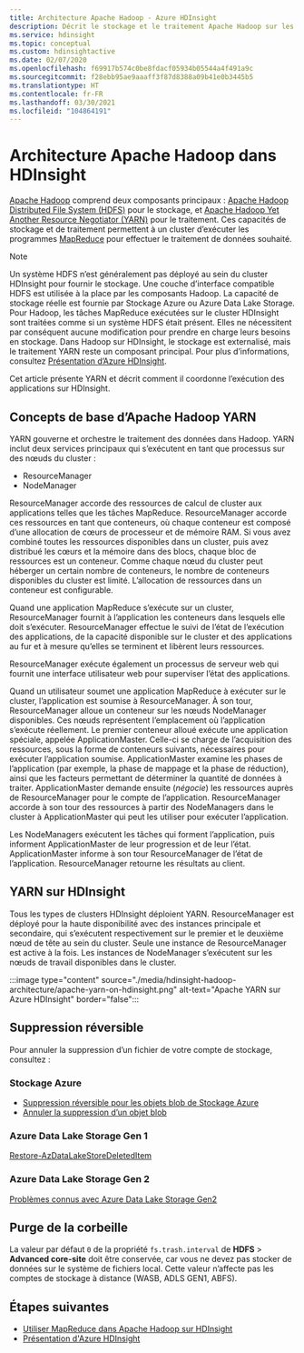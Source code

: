 ```yaml
---
title: Architecture Apache Hadoop - Azure HDInsight
description: Décrit le stockage et le traitement Apache Hadoop sur les clusters Azure HDInsight.
ms.service: hdinsight
ms.topic: conceptual
ms.custom: hdinsightactive
ms.date: 02/07/2020
ms.openlocfilehash: f69917b574c0be8fdacf05934b05544a4f491a9c
ms.sourcegitcommit: f28ebb95ae9aaaff3f87d8388a09b41e0b3445b5
ms.translationtype: HT
ms.contentlocale: fr-FR
ms.lasthandoff: 03/30/2021
ms.locfileid: "104864191"
---
```

# <a name="apache-hadoop-architecture-in-hdinsight"></a>Architecture Apache Hadoop dans HDInsight

[Apache Hadoop](https://hadoop.apache.org/) comprend deux composants principaux : [Apache Hadoop Distributed File System (HDFS)](https://hadoop.apache.org/docs/current/hadoop-project-dist/hadoop-hdfs/HdfsUserGuide.html) pour le stockage, et [Apache Hadoop Yet Another Resource Negotiator (YARN)](https://hadoop.apache.org/docs/current/hadoop-yarn/hadoop-yarn-site/YARN.html) pour le traitement. Ces capacités de stockage et de traitement permettent à un cluster d’exécuter les programmes [MapReduce](https://hadoop.apache.org/docs/current/hadoop-mapreduce-client/hadoop-mapreduce-client-core/MapReduceTutorial.html) pour effectuer le traitement de données souhaité.

> [!NOTE]  
> Un système HDFS n’est généralement pas déployé au sein du cluster HDInsight pour fournir le stockage. Une couche d’interface compatible HDFS est utilisée à la place par les composants Hadoop. La capacité de stockage réelle est fournie par Stockage Azure ou Azure Data Lake Storage. Pour Hadoop, les tâches MapReduce exécutées sur le cluster HDInsight sont traitées comme si un système HDFS était présent. Elles ne nécessitent par conséquent aucune modification pour prendre en charge leurs besoins en stockage. Dans Hadoop sur HDInsight, le stockage est externalisé, mais le traitement YARN reste un composant principal. Pour plus d’informations, consultez [Présentation d’Azure HDInsight](hadoop/apache-hadoop-introduction.md).

Cet article présente YARN et décrit comment il coordonne l’exécution des applications sur HDInsight.

## <a name="apache-hadoop-yarn-basics"></a>Concepts de base d’Apache Hadoop YARN

YARN gouverne et orchestre le traitement des données dans Hadoop. YARN inclut deux services principaux qui s’exécutent en tant que processus sur des nœuds du cluster :

* ResourceManager
* NodeManager

ResourceManager accorde des ressources de calcul de cluster aux applications telles que les tâches MapReduce. ResourceManager accorde ces ressources en tant que conteneurs, où chaque conteneur est composé d’une allocation de cœurs de processeur et de mémoire RAM. Si vous avez combiné toutes les ressources disponibles dans un cluster, puis avez distribué les cœurs et la mémoire dans des blocs, chaque bloc de ressources est un conteneur. Comme chaque nœud du cluster peut héberger un certain nombre de conteneurs, le nombre de conteneurs disponibles du cluster est limité. L’allocation de ressources dans un conteneur est configurable.

Quand une application MapReduce s’exécute sur un cluster, ResourceManager fournit à l’application les conteneurs dans lesquels elle doit s’exécuter. ResourceManager effectue le suivi de l’état de l’exécution des applications, de la capacité disponible sur le cluster et des applications au fur et à mesure qu’elles se terminent et libèrent leurs ressources.

ResourceManager exécute également un processus de serveur web qui fournit une interface utilisateur web pour superviser l’état des applications.

Quand un utilisateur soumet une application MapReduce à exécuter sur le cluster, l’application est soumise à ResourceManager. À son tour, ResourceManager alloue un conteneur sur les nœuds NodeManager disponibles. Ces nœuds représentent l’emplacement où l’application s’exécute réellement. Le premier conteneur alloué exécute une application spéciale, appelée ApplicationMaster. Celle-ci se charge de l’acquisition des ressources, sous la forme de conteneurs suivants, nécessaires pour exécuter l’application soumise. ApplicationMaster examine les phases de l’application (par exemple, la phase de mappage et la phase de réduction), ainsi que les facteurs permettant de déterminer la quantité de données à traiter. ApplicationMaster demande ensuite (*négocie*) les ressources auprès de ResourceManager pour le compte de l’application. ResourceManager accorde à son tour des ressources à partir des NodeManagers dans le cluster à ApplicationMaster qui peut les utiliser pour exécuter l’application.

Les NodeManagers exécutent les tâches qui forment l’application, puis informent ApplicationMaster de leur progression et de leur l’état. ApplicationMaster informe à son tour ResourceManager de l’état de l’application. ResourceManager retourne les résultats au client.

## <a name="yarn-on-hdinsight"></a>YARN sur HDInsight

Tous les types de clusters HDInsight déploient YARN. ResourceManager est déployé pour la haute disponibilité avec des instances principale et secondaire, qui s’exécutent respectivement sur le premier et le deuxième nœud de tête au sein du cluster. Seule une instance de ResourceManager est active à la fois. Les instances de NodeManager s’exécutent sur les nœuds de travail disponibles dans le cluster.

:::image type="content" source="./media/hdinsight-hadoop-architecture/apache-yarn-on-hdinsight.png" alt-text="Apache YARN sur Azure HDInsight" border="false":::

## <a name="soft-delete"></a>Suppression réversible

Pour annuler la suppression d’un fichier de votre compte de stockage, consultez :

### <a name="azure-storage"></a>Stockage Azure

* [Suppression réversible pour les objets blob de Stockage Azure](../storage/blobs/soft-delete-blob-overview.md)
* [Annuler la suppression d’un objet blob](/rest/api/storageservices/undelete-blob)

### <a name="azure-data-lake-storage-gen-1"></a>Azure Data Lake Storage Gen 1

[Restore-AzDataLakeStoreDeletedItem](/powershell/module/az.datalakestore/restore-azdatalakestoredeleteditem)

### <a name="azure-data-lake-storage-gen-2"></a>Azure Data Lake Storage Gen 2

[Problèmes connus avec Azure Data Lake Storage Gen2](../storage/blobs/data-lake-storage-known-issues.md)

## <a name="trash-purging"></a>Purge de la corbeille

La valeur par défaut `0` de la propriété `fs.trash.interval` de **HDFS** > **Advanced core-site** doit être conservée, car vous ne devez pas stocker de données sur le système de fichiers local. Cette valeur n’affecte pas les comptes de stockage à distance (WASB, ADLS GEN1, ABFS).

## <a name="next-steps"></a>Étapes suivantes

* [Utiliser MapReduce dans Apache Hadoop sur HDInsight](hadoop/hdinsight-use-mapreduce.md)
* [Présentation d'Azure HDInsight](hadoop/apache-hadoop-introduction.md)
